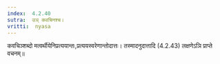 ```yaml
---
index:  4.2.40
sutra:  उञ् कवचिनश्च।
vritti:  nyasa
---
```


कवचिञ्शब्दो मत्वर्थीयेनिप्रत्ययान्तः,प्रत्ययस्वरेणान्तोदात्तः। तस्मादनुदात्तादि (4.2.43) लक्षणेऽञि प्राप्ते वचनम्॥
